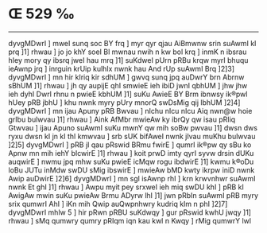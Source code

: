 # Œ 529 ‰
---
dyvgMDwrI ] mweI sunq soc BY frq ] myr qyr qjau AiBmwnw srin
suAwmI kI prq ]1] rhwau ] jo jo khY soeI Bl mwnau nwih n kw bol
krq ] inmK n ibsrau hIey mory qy ibsrq jweI hau mrq ]1] suKdweI
pUrn pRBu krqw myrI bhuqu ieAwnp jrq ] inrguin krUip kulhIx nwnk
hau And rUp suAwmI Brq ]2]3] dyvgMDwrI ] mn hir kIriq kir sdhUM
] gwvq sunq jpq auDwrY brn Abrnw sBhUM ]1] rhwau ] jh qy aupijE
qhI smwieE ieh ibiD jwnI qbhUM ] jhw jhw ieh dyhI DwrI rhnu n
pwieE kbhUM ]1] suKu AwieE BY Brm ibnwsy ik®pwl hUey pRB jbhU ] khu
nwnk myry pUry mnorQ swDsMig qij lbhUM ]2]4] dyvgMDwrI ] mn ijau
Apuny pRB Bwvau ] nIchu nIcu nIcu Aiq nwn@w hoie grIbu bulwvau ]1]
rhwau ] Aink AfMbr mwieAw ky ibrQy qw isau pRIiq Gtwvau ] ijau Apuno
suAwmI suKu mwnY qw mih soBw pwvau ]1] dwsn dws ryxu dwsn kI jn kI
thl kmwvau ] srb sUK bifAweI nwnk jIvau muKhu bulwvau ]2]5]
dyvgMDwrI ] pRB jI qau pRswid BRmu fwirE ] qumrI ik®pw qy sBu ko Apnw
mn mih iehY bIcwirE ]1] rhwau ] koit prwD imty qyrI syvw drsin dUKu
auqwirE ] nwmu jpq mhw suKu pwieE icMqw rogu ibdwirE ]1] kwmu k®oDu loBu
JUTu inMdw swDU sMig ibswirE ] mwieAw bMD kwty ikrpw iniD nwnk Awip
auDwirE ]2]6] dyvgMDwrI ] mn sgl isAwnp rhI ] krn krwvnhwr
suAwmI nwnk Et ghI ]1] rhwau ] Awpu myit pey srxweI ieh miq swDU
khI ] pRB kI AwigAw mwin suKu pwieAw Brmu ADyrw lhI ]1] jwn pRbIn
suAwmI pRB myry srix qumwrI AhI ] iKn mih Qwip auQwpnhwry kudriq kIm
n phI ]2]7] dyvgMDwrI mhlw 5 ] hir pRwn pRBU suKdwqy ] gur pRswid
kwhU jwqy ]1] rhwau ] sMq qumwry qumry pRIqm iqn kau kwl n Kwqy ] rMig
qumwrY lwl
####
